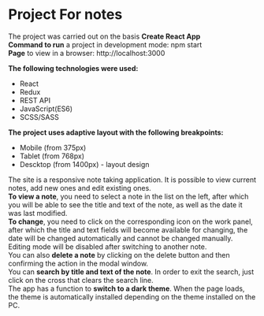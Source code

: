 # **Project For notes**

The project was carried out on the basis **Create React App** </br>
**Command to run** a project in development mode: npm start</br>
**Page** to view in a browser: http://localhost:3000</br>

**The following technologies were used:**
- React
- Redux
- REST API
- JavaScript(ES6)
- SCSS/SASS

**The project uses adaptive layout with the following breakpoints:**
- Mobile (from 375px)
- Tablet (from 768px)
- Descktop (from 1400px) - layout design


The site is a responsive note taking application. It is possible to view current notes, add new ones and edit existing ones.</br>
**To view a note**, you need to select a note in the list on the left, after which you will be able to see the title and text of the note, as well as the date it was last modified.</br>
**To change**, you need to click on the corresponding icon on the work panel, after which the title and text fields will become available for changing, the date will be changed automatically and cannot be changed manually. Editing mode will be disabled after switching to another note.</br>
You can also **delete a note** by clicking on the delete button and then confirming the action in the modal window.</br>
You can **search by title and text of the note**. In order to exit the search, just click on the cross that clears the search line.</br>
The app has a function to **switch to a dark theme**. When the page loads, the theme is automatically installed depending on the theme installed on the PC.

